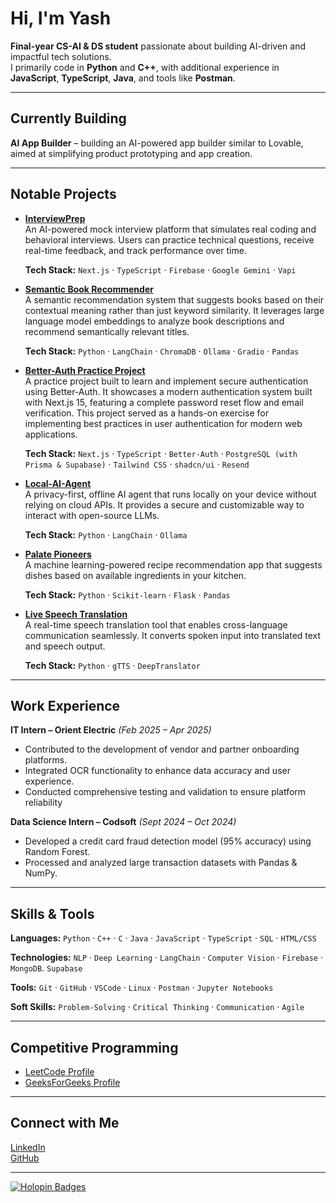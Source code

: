# Hi, I'm Yash  

**Final-year CS-AI & DS student** passionate about building AI-driven and impactful tech solutions.  
I primarily code in **Python** and **C++**, with additional experience in **JavaScript**, **TypeScript**, **Java**, and tools like **Postman**.  

---

## Currently Building
**AI App Builder** – building an AI-powered app builder similar to Lovable, aimed at simplifying product prototyping and app creation.  

---

## Notable Projects

- **[InterviewPrep](https://github.com/yxsh-uwu/InterviewPrep)**  
  An AI-powered mock interview platform that simulates real coding and behavioral interviews. Users can practice technical questions, receive real-time feedback, and track performance over time.
    
  **Tech Stack:** `Next.js` · `TypeScript` · `Firebase` · `Google Gemini` · `Vapi`
  
- **[Semantic Book Recommender](https://github.com/yxsh-uwu/SemanticBookRecommender)**  
  A semantic recommendation system that suggests books based on their contextual meaning rather than just keyword similarity. It leverages large language model embeddings to analyze book descriptions and recommend semantically relevant titles.
  
  **Tech Stack:** `Python` · `LangChain` · `ChromaDB` · `Ollama` · `Gradio` · `Pandas`
- **[Better-Auth Practice Project](https://github.com/yxsh-uwu/BetterAuthPractice)**  
  A practice project built to learn and implement secure authentication using Better-Auth. It showcases a modern authentication system built with Next.js 15, featuring a complete password reset flow and email verification. This project served as a hands-on exercise for implementing best practices in user authentication for modern web applications.
  
  **Tech Stack:** `Next.js` · `TypeScript` · `Better-Auth` · `PostgreSQL (with Prisma & Supabase)` · `Tailwind CSS` · `shadcn/ui` · `Resend` 

- **[Local-AI-Agent](https://github.com/yxsh-uwu/Local-AI-Agent)**  
  A privacy-first, offline AI agent that runs locally on your device without relying on cloud APIs. It provides a secure and customizable way to interact with open-source LLMs.
  
  **Tech Stack:** `Python` · `LangChain` · `Ollama`  

- **[Palate Pioneers](https://github.com/yxsh-uwu/PalatePioneers)**  
  A machine learning-powered recipe recommendation app that suggests dishes based on available ingredients in your kitchen.
    
  **Tech Stack:** `Python` · `Scikit-learn` · `Flask` · `Pandas`  

- **[Live Speech Translation](https://github.com/yxsh-uwu/SpeechTranslator)**  
  A real-time speech translation tool that enables cross-language communication seamlessly. It converts spoken input into translated text and speech output.
    
  **Tech Stack:** `Python` · `gTTS` · `DeepTranslator`  

---

## Work Experience

**IT Intern – Orient Electric** *(Feb 2025 – Apr 2025)*  
- Contributed to the development of vendor and partner onboarding platforms.  
- Integrated OCR functionality to enhance data accuracy and user experience.
- Conducted comprehensive testing and validation to ensure platform reliability

**Data Science Intern – Codsoft** *(Sept 2024 – Oct 2024)*  
- Developed a credit card fraud detection model (95% accuracy) using Random Forest.  
- Processed and analyzed large transaction datasets with Pandas & NumPy.  

---

## Skills & Tools

**Languages:** `Python` · `C++` · `C` · `Java` · `JavaScript` · `TypeScript` · `SQL` · `HTML/CSS`

**Technologies:** `NLP` · `Deep Learning` · `LangChain` · `Computer Vision` · `Firebase` · `MongoDB`. `Supabase`

**Tools:** `Git` · `GitHub` · `VSCode` · `Linux` · `Postman` · `Jupyter Notebooks` 

**Soft Skills:** `Problem-Solving` · `Critical Thinking` · `Communication` · `Agile`  

---

## Competitive Programming

- [LeetCode Profile](https://leetcode.com/u/yash27560)  
- [GeeksForGeeks Profile](https://www.geeksforgeeks.org/user/envyash/)  

---

## Connect with Me

[LinkedIn](https://linkedin.com/in/yxsh-agarwal)  
[GitHub](https://github.com/yxsh-uwu)  

---

[![Holopin Badges](https://holopin.me/yxshuwu)](https://holopin.io/@yxshuwu)

